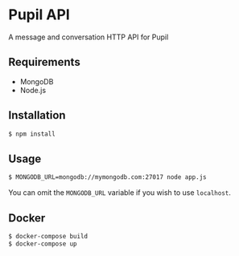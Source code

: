 Pupil API
===============================================================================

A message and conversation HTTP API for Pupil



Requirements
-------------------------------------------------------------------------------

- MongoDB
- Node.js



Installation
-------------------------------------------------------------------------------

```bash
$ npm install
```



Usage
-------------------------------------------------------------------------------

```bash
$ MONGODB_URL=mongodb://mymongodb.com:27017 node app.js
```

You can omit the `MONGODB_URL` variable if you wish to use `localhost`.



Docker
-------------------------------------------------------------------------------

```bash
$ docker-compose build
$ docker-compose up
```
